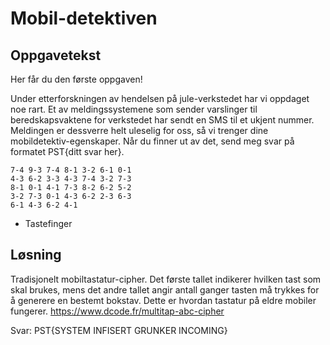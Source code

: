 # Mobil-detektiven

## Oppgavetekst

Her får du den første oppgaven!

Under etterforskningen av hendelsen på jule-verkstedet har vi oppdaget noe rart. Et av meldingssystemene som sender varslinger til beredskapsvaktene for verkstedet har sendt en SMS til et ukjent nummer. Meldingen er dessverre helt uleselig for oss, så vi trenger dine mobildetektiv-egenskaper. Når du finner ut av det, send meg svar på formatet PST{ditt svar her}.

```
7-4 9-3 7-4 8-1 3-2 6-1 0-1
4-3 6-2 3-3 4-3 7-4 3-2 7-3
8-1 0-1 4-1 7-3 8-2 6-2 5-2
3-2 7-3 0-1 4-3 6-2 2-3 6-3
6-1 4-3 6-2 4-1
```

- Tastefinger

## Løsning
Tradisjonelt mobiltastatur-cipher. Det første tallet indikerer hvilken tast som skal brukes, mens det andre tallet angir antall ganger tasten må trykkes for å generere en bestemt bokstav. Dette er hvordan tastatur på eldre mobiler fungerer.
https://www.dcode.fr/multitap-abc-cipher

Svar: PST{SYSTEM INFISERT GRUNKER INCOMING} 
